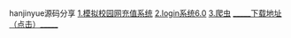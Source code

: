 <html>
  <titile>hanjinyue源码分享
      <a href="https://shequ.codemao.cn/community/311546">1.模拟校园网充值系统</a>
      <a href="https://shequ.codemao.cn/wiki/forum/311537">2.login系统6.0</a>
      <a href="https://shequ.codemao.cn/community/311772">3.爬虫</a>
      <a href="https://meta.box.lenovo.com/l/u1F43Q">_____下载地址（点击）_____
